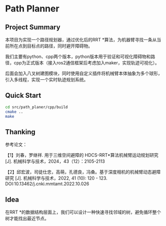 # Path Planner


## Project Summary
本项目为实现一个路径规划器，通过优化后的RRT *算法，为机器臂寻找一条从当前所在点到目标点的路径，同时避开障碍物。

我们主要有python、cpp两个版本，python版本用于验证和可视化障碍物和路径，cpp为正式版本（接入ros2通信框架后考虑加入maker，实现轨迹可视化）。

后面会加入八叉树建图模块，同时使用自定义插件将机械臂本体抽象为多个球形，引入多线程，实现一个实时轨迹规划系统。

## Quick Start

```bash
cd src/path_planer/cpp/build
cmake ..
make
```

## Thanking

参考论文：

【1】刘春，罗继祥. 用于三维空间避障的 HDCS-RRT*算法机械臂运动规划研究[J]. 机械科学与技术，2024，43（12）：2105-2113

【2】邱宏波，司徒仕忠，高萌，孔德良，冯桑。基于深度相机的机械臂动态避障研究 [J]. 机械科学与技术，2022, 41 (10): 120 - 123. DOI:10.13462/j.cnki.mmtamt.2022.10.026

## Idea

在RRT *的数据结构层面上，我们可以设计一种快速寻找邻域的树，避免循环整个树才能找出最近节点。